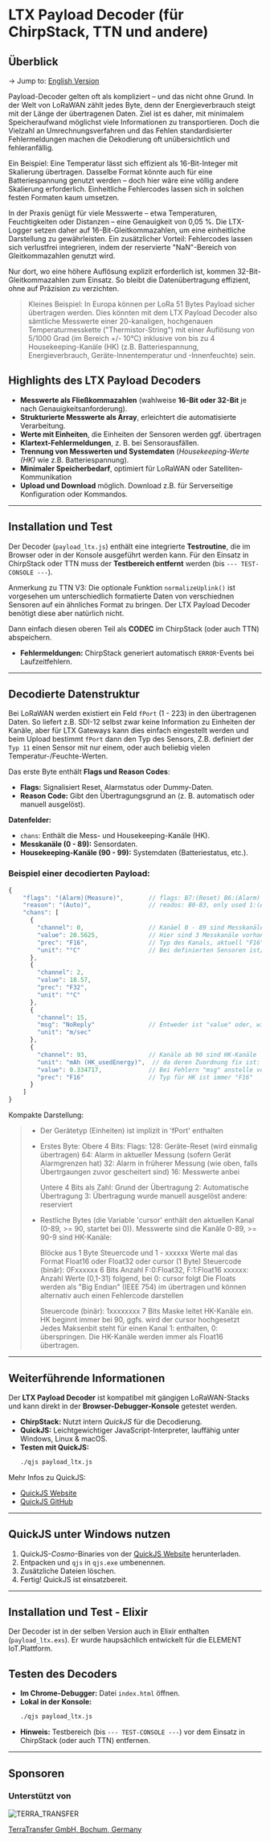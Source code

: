 # LTX Payload Decoder (für ChirpStack, TTN und andere)

## Überblick
-> Jump to: [English Version](./readme.md) 

Payload-Decoder gelten oft als kompliziert – und das nicht ohne Grund. In der Welt von LoRaWAN zählt jedes Byte, denn der Energieverbrauch steigt mit der Länge der übertragenen Daten. Ziel ist es daher, mit minimalem Speicheraufwand möglichst viele Informationen zu transportieren. Doch die Vielzahl an Umrechnungsverfahren und das Fehlen standardisierter Fehlermeldungen machen die Dekodierung oft unübersichtlich und fehleranfällig.  

Ein Beispiel: Eine Temperatur lässt sich effizient als 16-Bit-Integer mit Skalierung übertragen. Dasselbe Format könnte auch für eine Batteriespannung genutzt werden – doch hier wäre eine völlig andere Skalierung erforderlich. Einheitliche Fehlercodes lassen sich in solchen festen Formaten kaum umsetzen.  

In der Praxis genügt für viele Messwerte – etwa Temperaturen, Feuchtigkeiten oder Distanzen – eine Genauigkeit von 0,05 %. Die LTX-Logger setzen daher auf 16-Bit-Gleitkommazahlen, um eine einheitliche Darstellung zu gewährleisten. Ein zusätzlicher Vorteil: Fehlercodes lassen sich verlustfrei integrieren, indem der reservierte "NaN"-Bereich von Gleitkommazahlen genutzt wird. 

Nur dort, wo eine höhere Auflösung explizit erforderlich ist, kommen 32-Bit-Gleitkommazahlen zum Einsatz. So bleibt die Datenübertragung effizient, ohne auf Präzision zu verzichten.  

> Kleines Beispiel: In Europa können per LoRa 51 Bytes Payload sicher übertragen werden. Dies könnten mit dem LTX Payload Decoder
> also sämtliche Messwerte einer 20-kanaligen, hochgenauen Temperaturmesskette ("Thermistor-String") mit einer Auflösung von 5/1000 Grad (im 
> Bereich +/- 10°C) inklusive von bis zu 4 Housekeeping-Kanäle (HK) (z.B. Batteriespannung, Energieverbrauch, Geräte-Innentemperatur 
> und -Innenfeuchte) sein.

## Highlights des LTX Payload Decoders

- **Messwerte als Fließkommazahlen** (wahlweise **16-Bit oder 32-Bit** je nach Genauigkeitsanforderung).
- **Strukturierte Messwerte als Array**, erleichtert die automatisierte Verarbeitung.
- **Werte mit Einheiten**, die Einheiten der Sensoren werden ggf. übertragen
- **Klartext-Fehlermeldungen**, z. B. bei Sensorausfällen.
- **Trennung von Messwerten und Systemdaten** (*Housekeeping-Werte (HK)* wie z.B. Batteriespannung).
- **Minimaler Speicherbedarf**, optimiert für LoRaWAN oder Satelliten-Kommunikation 
- **Upload und Download** möglich. Download z.B. für Serverseitige Konfiguration oder Kommandos.

---

## Installation und Test

Der Decoder (`payload_ltx.js`) enthält eine integrierte **Testroutine**, die im Browser oder in der Konsole ausgeführt werden kann. Für den Einsatz in ChirpStack oder TTN muss der **Testbereich entfernt** werden (bis `--- TEST-CONSOLE ---`).

Anmerkung zu TTN V3: Die optionale Funktion `normalizeUplink()` ist vorgesehen um unterschiedlich formatierte Daten von verschiednen Sensoren auf ein ähnliches Format zu bringen. Der LTX Payload Decoder benötigt diese aber natürlich nicht.


Dann einfach diesen oberen Teil als **CODEC** im ChirpStack (oder auch TTN) abspeichern.

- **Fehlermeldungen:** ChirpStack generiert automatisch `ERROR`-Events bei Laufzeitfehlern.

---

## Decodierte Datenstruktur

Bei LoRaWAN werden existiert ein Feld `fPort` (1 - 223) in den übertragenen Daten.
So liefert z.B. SDI-12 selbst zwar keine Information zu Einheiten der Kanäle, aber für LTX Gateways
kann dies einfach eingestellt werden und beim Upload bestimmt `fPort` dann den Typ des Sensors,
Z.B. definiert der `Typ 11` einen Sensor mit nur einem, oder auch beliebig vielen Temperatur-/Feuchte-Werten.

Das erste Byte enthält **Flags und Reason Codes**:
- **Flags:** Signalisiert Reset, Alarmstatus oder Dummy-Daten.
- **Reason Code:** Gibt den Übertragungsgrund an (z. B. automatisch oder manuell ausgelöst).

**Datenfelder:**
- `chans`: Enthält die Mess- und Housekeeping-Kanäle (HK).
- **Messkanäle (0 - 89):** Sensordaten.
- **Housekeeping-Kanäle (90 - 99):** Systemdaten (Batteriestatus, etc.).

### Beispiel einer decodierten Payload:
```javascript
{
    "flags": "(Alarm)(Measure)",       // flags: B7:(Reset) B6:(Alarm) B5:(oldAlarm) B4:(Measure)
    "reason": "(Auto)",                // reados: B0-B3, only used 1:(Auto) and 5:(Manual)
    "chans": [
      {
        "channel": 0,                  // Kanäel 0 - 89 sind Messkanäle
        "value": 20.5625,              // Hier sind 3 Messkanäle vorhanden
        "prec": "F16",                 // Typ des Kanals, aktuell "F16" oder "F32"
        "unit": "°C"                   // Bei definierten Sensoren ist/sind Einheit(en) bekannt
      },
      {
        "channel": 2,
        "value": 18.57,
        "prec": "F32",
        "unit": "°C"
      },
      {
        "channel": 15,
        "msg": "NoReply"               // Entweder ist "value" oder, wie hier, "msg" vorhanden
        "unit": "m/sec"
      },
      {
        "channel": 93,                 // Kanäle ab 90 sind HK-Kanäle      
        "unit": "mAh (HK_usedEnergy)",  // da deren Zuordnung fix ist: Beschreibung mit Einheit
        "value": 0.334717,             // Bei Fehlern "msg" anstelle von "value", wie oben
        "prec": "F16"                  // Typ für HK ist immer "F16"
      }
    ]
}
```
Kompakte Darstellung:
> - Der Gerätetyp (Einheiten) ist implizit in 'fPort' enthalten
>
> - Erstes Byte: 
>   Obere 4 Bits: Flags: 
>    128: Geräte-Reset (wird einmalig übertragen)
>     64: Alarm in aktueller Messung (sofern Gerät Alarmgrenzen hat)
>     32: Alarm in früherer Messung (wie oben, falls Übertrgaungen zuvor gescheitert sind)
>     16: Messwerte anbei
>
>   Untere 4 Bits als Zahl: Grund der Übertragung
>      2: Automatische Übertragung
>      3: Übertragung wurde manuell ausgelöst
>      andere: reserviert
>
> - Restliche Bytes (die Variable 'cursor' enthält den aktuellen Kanal (0-89, >= 90, startet bei 0)). 
>   Messwerte sind die Kanäle 0-89, >= 90-9 sind HK-Kanäle:
>   
>   Blöcke aus 1 Byte Steuercode und 1 - xxxxxx Werte mal das Format Float16 oder Float32 oder cursor (1 Byte)
>    Steuercode (binär): 0Fxxxxxx 6 Bits Anzahl  F:0:Float32, F:1:Float16 xxxxxx: Anzahl Werte (0,1-31) folgend, bei 0: cursor folgt
>    Die Floats werden als "Big Endian" (IEEE 754) im übertragen und können alternativ auch einen Fehlercode darstellen
>    
>    Steuercode (binär): 1xxxxxxxx 7 Bits Maske leitet HK-Kanäle ein. HK beginnt immer bei 90, ggfs. wird der cursor hochgesetzt
>    Jedes Maksenbit steht für einen Kanal 1: enthalten, 0: überspringen. Die HK-Kanäle werden immer als Float16 übertragen.

---

## Weiterführende Informationen

Der **LTX Payload Decoder** ist kompatibel mit gängigen LoRaWAN-Stacks und kann direkt in der **Browser-Debugger-Konsole** getestet werden.

- **ChirpStack:** Nutzt intern *QuickJS* für die Decodierung.
- **QuickJS:** Leichtgewichtiger JavaScript-Interpreter, lauffähig unter Windows, Linux & macOS.
- **Testen mit QuickJS:**
  ```bash
  ./qjs payload_ltx.js
  ```

Mehr Infos zu QuickJS:
- [QuickJS Website](https://bellard.org/quickjs/)
- [QuickJS GitHub](https://github.com/bellard/quickjs)

---

## QuickJS unter Windows nutzen

1. QuickJS-*Cosmo*-Binaries von der [QuickJS Website](https://bellard.org/quickjs/) herunterladen.
2. Entpacken und `qjs` in `qjs.exe` umbenennen.
3. Zusätzliche Dateien löschen.
4. Fertig! QuickJS ist einsatzbereit.

---

## Installation und Test - Elixir

Der Decoder ist in der selben Version auch in Elixir enthalten (`payload_ltx.exs`). Er wurde haupsächlich entwickelt für die ELEMENT IoT.Plattform.


## Testen des Decoders

- **Im Chrome-Debugger:** Datei `index.html` öffnen.
- **Lokal in der Konsole:**
  ```bash
  ./qjs payload_ltx.js
  ```
- **Hinweis:** Testbereich (bis `--- TEST-CONSOLE ---`) vor dem Einsatz in ChirpStack (oder auch TTN) entfernen.

---

## Sponsoren

### Unterstützt von

![TERRA_TRANSFER](./docu/sponsors/TerraTransfer.jpg "TERRA_TRANSFER")

[TerraTransfer GmbH, Bochum, Germany](https://www.terratransfer.org)
